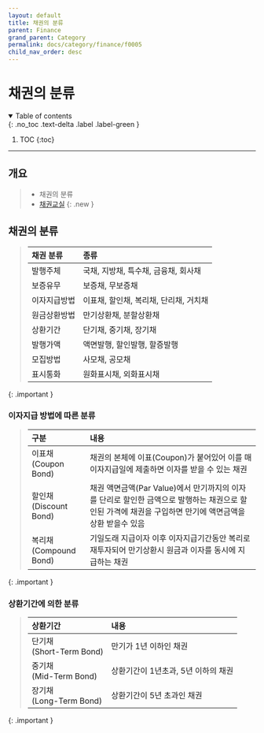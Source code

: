 ```yaml
---
layout: default
title: 채권의 분류
parent: Finance
grand_parent: Category
permalink: docs/category/finance/f0005
child_nav_order: desc
---
```


# 채권의 분류

<details open markdown="block">
  <summary>
    Table of contents
  </summary>
  {: .no_toc .text-delta .label .label-green }
  
1. TOC
{:toc}

</details>

---

## 개요

> - 채권의 분류
> - [채권교실](https://www.iprovest.com/financial/bond/bondguide/bondstudy_4.html)
{: .new }

## 채권의 분류

> | 채권 분류 | 종류 |
> |:---|:---|
> | 발행주체 | 국채, 지방채, 특수채, 금융채, 회사채 |
> | 보증유무 | 보증채, 무보증채 |
> | 이자지급방법 | 이표채, 할인채, 복리채, 단리채, 거치채 |
> | 원금상환방법 | 만기상환채, 분할상환채 |
> | 상환기간 | 단기채, 중기채, 장기채 |
> | 발행가액 | 액면발행, 할인발행, 할증발행 |
> | 모집방법 | 사모채, 공모채 |
> | 표시통화 | 원화표시채, 외화표시채 |
{: .important }

### 이자지급 방법에 따른 분류

> | 구분 | 내용 |
> |:---|:---|
> | 이표채 <br> (Coupon Bond) | 채권의 본체에 이표(Coupon)가 붙어있어 이를 매 이자지급일에 제출하면 이자를 받을 수 있는 채권 |
> | 할인채 <br> (Discount Bond) | 채권 액면금액(Par Value)에서 만기까지의 이자를 단리로 할인한 금액으로 발행하는 채권으로 할인된 가격에 채권을 구입하면 만기에 액면금액을 상환 받을수 있음 |
> | 복리채 <br> (Compound Bond) | 기일도래 지급이자 이후 이자지급기간동안 복리로 재투자되어 만기상환시 원금과 이자를 동시에 지급하는 채권 |
{: .important }

### 상환기간에 의한 분류

> | 상환기간 | 내용 |
> |:---|:---|
> | 단기채 <br> (Short-Term Bond) | 만기가 1년 이하인 채권 |
> | 중기채 <br> (Mid-Term Bond) | 상환기간이 1년초과, 5년 이하의 채권 |
> | 장기채 <br> (Long-Term Bond) | 상환기간이 5년 초과인 채권 |
{: .important }
